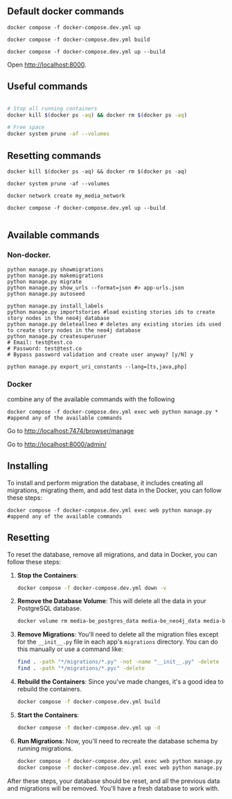 ## Default docker commands
```shell
docker compose -f docker-compose.dev.yml up 

docker compose -f docker-compose.dev.yml build

docker compose -f docker-compose.dev.yml up --build
```

Open [http://localhost:8000](http://localhost:8000).

## Useful commands


```bash

# Stop all running containers
docker kill $(docker ps -aq) && docker rm $(docker ps -aq)

# Free space
docker system prune -af --volumes
```
## Resetting commands

```shell
docker kill $(docker ps -aq) && docker rm $(docker ps -aq)

docker system prune -af --volumes 

docker network create my_media_network

docker compose -f docker-compose.dev.yml up --build


```

## Available commands
### Non-docker.
```shell
python manage.py showmigrations
python manage.py makemigrations
python manage.py migrate
python manage.py show_urls --format=json #> app-urls.json
python manage.py autoseed

python manage.py install_labels
python manage.py importstories #load existing stories ids to create story nodes in the neo4j database
python manage.py deleteallneo # deletes any existing stories ids used to create story nodes in the neo4j database
python manage.py createsuperuser
# Email: test@test.co
# Password: test@test.co
# Bypass password validation and create user anyway? [y/N] y

python manage.py export_uri_constants --lang=[ts,java,php] 
```
### Docker
combine any of the available commands with the following
```shell
docker compose -f docker-compose.dev.yml exec web python manage.py *  #append any of the available commands

```
Go to [http://localhost:7474/browser/manage](http://localhost:7474/browser/)

Go to [http://localhost:8000/admin/](http://localhost:8000/admin)

## Installing
To install and perform migration the database, it includes creating all migrations, migrating them, and add test data in the Docker, you can follow these steps:
```shell
docker compose -f docker-compose.dev.yml exec web python manage.py  #append any of the available commands

```
## Resetting
To reset the database, remove all migrations, and data in Docker, you can follow these steps:

1. **Stop the Containers**:
   ```bash
   docker compose -f docker-compose.dev.yml down -v
   ```

2. **Remove the Database Volume**:
   This will delete all the data in your PostgreSQL database.
   ```bash
   docker volume rm media-be_postgres_data media-be_neo4j_data media-be_neo4j_logs
   ```

3. **Remove Migrations**:
   You'll need to delete all the migration files except for the `__init__.py` file in each app's `migrations` directory. You can do this manually or use a command like:
   ```bash
   find . -path "*/migrations/*.py" -not -name "__init__.py" -delete
   find . -path "*/migrations/*.pyc" -delete
   ```

4. **Rebuild the Containers**:
   Since you've made changes, it's a good idea to rebuild the containers.
   ```bash
   docker compose -f docker-compose.dev.yml build
   ```

5. **Start the Containers**:
   ```bash
   docker compose -f docker-compose.dev.yml up -d
   ```

6. **Run Migrations**:
   Now, you'll need to recreate the database schema by running migrations.
   ```bash
   docker compose -f docker-compose.dev.yml exec web python manage.py makemigrations
   docker compose -f docker-compose.dev.yml exec web python manage.py migrate
   ```

After these steps, your database should be reset, and all the previous data and migrations will be removed. You'll have a fresh database to work with.